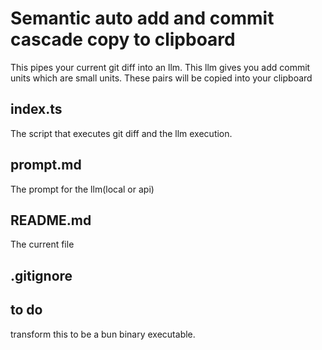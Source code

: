 # Semantic auto add and commit cascade copy to clipboard

This pipes your current git diff into an llm. This llm gives you add commit units which are small units. These pairs will be copied into your clipboard

## index.ts

The script that executes git diff and the llm execution.

## prompt.md

The prompt for the llm(local or api)

## README.md

The current file 

## .gitignore


## to do 

transform this to be a bun binary executable.

